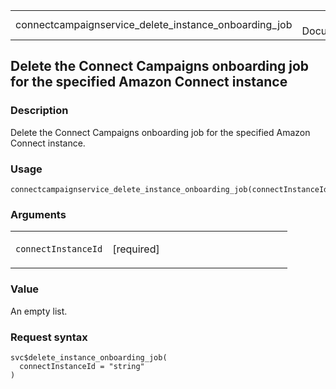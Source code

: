 <table style="width: 100%;">
<tbody>
<tr class="odd">
<td>connectcampaignservice_delete_instance_onboarding_job</td>
<td style="text-align: right;">R Documentation</td>
</tr>
</tbody>
</table>

## Delete the Connect Campaigns onboarding job for the specified Amazon Connect instance

### Description

Delete the Connect Campaigns onboarding job for the specified Amazon
Connect instance.

### Usage

    connectcampaignservice_delete_instance_onboarding_job(connectInstanceId)

### Arguments

<table>
<colgroup>
<col style="width: 35%" />
<col style="width: 65%" />
</colgroup>
<tbody>
<tr class="odd">
<td><code
id="connectcampaignservice_delete_instance_onboarding_job_:_connectInstanceId">connectInstanceId</code></td>
<td><p>[required]</p></td>
</tr>
</tbody>
</table>

### Value

An empty list.

### Request syntax

    svc$delete_instance_onboarding_job(
      connectInstanceId = "string"
    )
